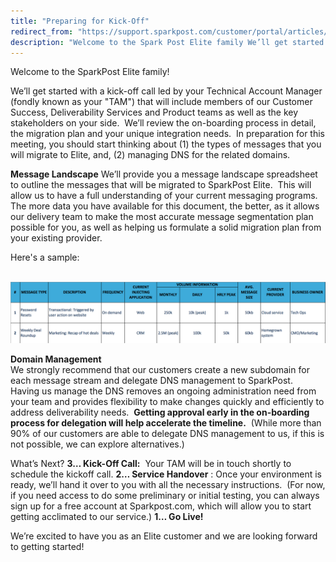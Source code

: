 ```yaml
---
title: "Preparing for Kick-Off"
redirect_from: "https://support.sparkpost.com/customer/portal/articles/2456523-preparing-for-kick-off"
description: "Welcome to the Spark Post Elite family We’ll get started with a kick off call led by your Technical Account Manager fondly known as your TAM that will include members of our Customer Success Deliverability Services and Product teams as well as the key stakeholders on your side We’ll review..."
---
```


Welcome to the SparkPost Elite family! 

We’ll get started with a kick-off call led by your Technical Account Manager (fondly known as your "TAM") that will include members of our Customer Success, Deliverability Services and Product teams as well as the key stakeholders on your side.  We’ll review the on-boarding process in detail, the migration plan and your unique integration needs.  In preparation for this meeting, you should start thinking about (1) the types of messages that you will migrate to Elite, and, (2) managing DNS for the related domains.

**Message Landscape** 
We’ll provide you a message landscape spreadsheet to outline the messages that will be migrated to SparkPost Elite.  This will allow us to have a full understanding of your current messaging programs.  The more data you have available for this document, the better, as it allows our delivery team to make the most accurate message segmentation plan possible for you, as well as helping us formulate a solid migration plan from your existing provider.

Here's a sample:

 ![](media/preparing-for-kick-off/Screen_Shot_2016-06-07_at_9.52.30_AM_original.png)

**Domain Management**           
We strongly recommend that our customers create a new subdomain for each message stream and delegate DNS management to SparkPost.  Having us manage the DNS removes an ongoing administration need from your team and provides flexibility to make changes quickly and efficiently to address deliverability needs.  **Getting approval early in the on-boarding process for delegation will help accelerate the timeline.**                                                                                              (While more than 90% of our customers are able to delegate DNS management to us, if this is not possible, we can explore alternatives.)

What’s Next?
**3… Kick-Off Call:**  Your TAM will be in touch shortly to schedule the kickoff call.
**2… Service Handover**                 : Once your environment is ready, we’ll hand it over to you with all the necessary instructions.  (For now, if you need access to do some preliminary or initial testing, you can always sign up for a free account at Sparkpost.com, which will allow you to start getting acclimated to our service.)
**1… Go Live!** 

We’re excited to have you as an Elite customer and we are looking forward to getting started!